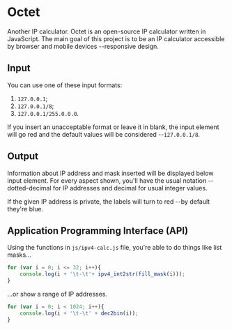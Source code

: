 Octet
=====

Another IP calculator.  Octet is an open-source IP calculator written in JavaScript.  The main goal of this project is to be an IP calculator accessible by browser and mobile devices --responsive design.


## Input

You can use one of these input formats:

1. `127.0.0.1`;
2. `127.0.0.1/8`;
3. `127.0.0.1/255.0.0.0`.

If you insert an unacceptable format or leave it in blank, the input element will go red and the default values will be considered --`127.0.0.1/8`.


## Output

Information about IP address and mask inserted will be displayed below input element.  For every aspect shown, you'll have the usual notation --dotted-decimal for IP addresses and decimal for usual integer values.

If the given IP address is private, the labels will turn to red --by default they're blue.


## Application Programming Interface (API)

Using the functions in `js/ipv4-calc.js` file, you're able to do things like list masks...

```javascript
for (var i = 0; i <= 32; i++){
    console.log(i + '\t-\t'+ ipv4_int2str(fill_mask(i)));
}
```

...or show a range of IP addresses.

```javascript
for (var i = 0; i < 1024; i++){
    console.log(i + '\t-\t' + dec2bin(i));
}
```
